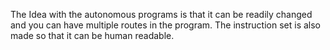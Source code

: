 The Idea with the autonomous programs is that it can be readily changed and you can have multiple routes in the program. The instruction set is also made so that it can be human readable. 
